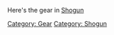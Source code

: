 Here's the gear in [Shogun](:Category:Shogun.md "wikilink")

[Category: Gear](Category:_Gear "wikilink") [Category:
Shogun](Category:_Shogun "wikilink")
